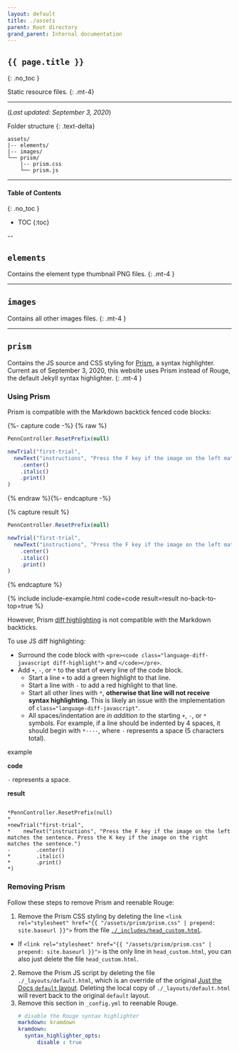 ```yaml
---
layout: default
title: ./assets
parent: Root directory
grand_parent: Internal documentation
---
```


## `{{ page.title }}`
{: .no_toc }

Static resource files.
{: .mt-4}

---

(*Last updated: September 3, 2020*)

Folder structure
{: .text-delta}

```treeview
assets/
|-- elements/
|-- images/
└── prism/
    |-- prism.css
    └── prism.js
```

---

#### Table of Contents
{: .no_toc }

+ TOC
{:toc}

--

## `elements`
Contains the element type thumbnail PNG files.
{: .mt-4 }

---

## `images`
Contains all other images files.
{: .mt-4 }

---

## `prism`
Contains the JS source and CSS styling for [Prism](https://prismjs.com/index.html), a syntax highlighter. Current as of September 3, 2020, this website uses Prism instead of Rouge, the default Jekyll syntax highlighter.
{: .mt-4 }

### Using Prism
Prism is compatible with the Markdown backtick fenced code blocks:

{%- capture code -%}
{% raw %}
```javascript
PennController.ResetPrefix(null)

newTrial("first-trial",
  newText("instructions", "Press the F key if the image on the left matches the sentence. Presss the K key if the image on the right matches the sentence.")
    .center()
    .italic()
    .print()
)
```
{% endraw %}{%- endcapture -%}

{% capture result %}
```javascript
PennController.ResetPrefix(null)

newTrial("first-trial",
  newText("instructions", "Press the F key if the image on the left matches the sentence. Presss the K key if the image on the right matches the sentence.")
    .center()
    .italic()
    .print()
)
```
{% endcapture %}

{% include include-example.html code=code result=result no-back-to-top=true %}

However, Prism [diff highlighting](https://prismjs.com/plugins/diff-highlight/) is not compatible with the Markdown backticks.

To use JS diff highlighting: 
+ Surround the code block with `<pre><code class="language-diff-javascript diff-highlight">` and `</code></pre>`.
+ Add `+`, `-`, or `*` to the start of every line of the code block.
  + Start a line `+` to add a green highlight to that line.
  + Start a line with `-` to add a red highlight to that line.
  + Start all other lines with `*`, **otherwise that line will not receive syntax highlighting.** This is likely an issue with the implementation of `class="language-diff-javascript"`.
  + All spaces/indentation are *in addition to* the starting `+`, `-`, or `*` symbols. For example, if a line should be indented by 4 spaces, it should begin with `*····`, where `·` represents a space (5 characters total).


<p class="text-delta mb-2">example</p>

<div class="px-3 pt-1 pb-4">
<p class="text-delta"><b>code</b></p> 
<div class="border-grey-dk-000 px-4 pt-4 pb-1">
<code>·</code> represents a space.
<script type="text/plain" class="language-markup">
<pre><code class="language-diff-javascript diff-highlight"> 
*PennController.ResetPrefix(null)
*
+newTrial("first-trial",
*····newText("instructions", "Press the F key if the image on the left matches the sentence. Press the K key if the image on the right matches the sentence.")
-········.center()
*········.italic()
*········.print()
*)
</code></pre>
</script>
</div>

<p class="text-delta"><b>result</b></p>
<div class="border-grey-dk-000 px-4 pt-4 pb-1">
<pre><code class="language-diff-javascript diff-highlight"> 
*PennController.ResetPrefix(null)
*
+newTrial("first-trial",
*    newText("instructions", "Press the F key if the image on the left matches the sentence. Press the K key if the image on the right matches the sentence.")
-        .center()
*        .italic()
*        .print()
*)
</code></pre>
  </div>
</div>



### Removing Prism
Follow these steps to remove Prism and reenable Rouge:

1. Remove the Prism CSS styling by deleting the line `<link rel="stylesheet" href="{{ "/assets/prism/prism.css" | prepend: site.baseurl }}">` from the file [`./_includes/head_custom.html`]({{site.baseurl}}/internal/root-directory/includes#head_customhtml). 
  + If `<link rel="stylesheet" href="{{ "/assets/prism/prism.css" | prepend: site.baseurl }}">` is the only line in `head_custom.html`, you can also just delete the file `head_custom.html`.
2. Remove the Prism JS script by deleting the file `./_layouts/default.html`, which is an override of the original [Just the Docs `default` layout](https://github.com/pmarsceill/just-the-docs/blob/master/_layouts/default.html). Deleting the local copy of `./_layouts/default.html` will revert back to the original `default` layout. 
3. Remove this section in `_config.yml` to reenable Rouge.
    ```yaml
    # disable the Rouge syntax highlighter
    markdown: kramdown
    kramdown:
      syntax_highlighter_opts:
          disable : true
    ```